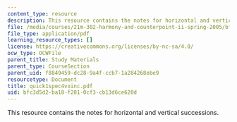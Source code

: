 ```yaml
---
content_type: resource
description: This resource contains the notes for horizontal and vertical successions.
file: /media/courses/21m-302-harmony-and-counterpoint-ii-spring-2005/bfc3d5d2ba18f2810cf3cb13d6ce620d_quick1spec4voinc.pdf
file_type: application/pdf
learning_resource_types: []
license: https://creativecommons.org/licenses/by-nc-sa/4.0/
ocw_type: OCWFile
parent_title: Study Materials
parent_type: CourseSection
parent_uid: f8849459-dc28-9a4f-ccb7-1a284268ebe9
resourcetype: Document
title: quick1spec4voinc.pdf
uid: bfc3d5d2-ba18-f281-0cf3-cb13d6ce620d
---
```

This resource contains the notes for horizontal and vertical successions.